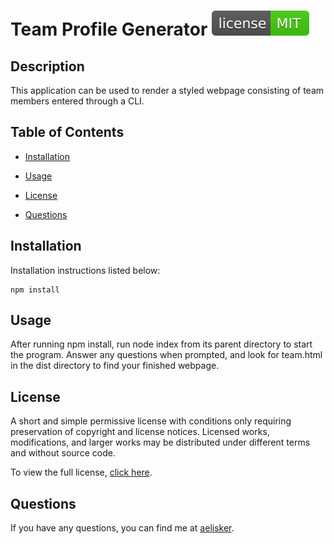 # Team Profile Generator ![MIT-license](./src/license-MIT-brightgreen.svg)

## Description
This application can be used to render a styled webpage consisting of team members entered through a CLI.

## Table of Contents
* [Installation](#Installation)
  
* [Usage](#Usage)

* [License](#License)

* [Questions](#Questions)

## Installation
Installation instructions listed below:
```
npm install
```
  
## Usage
After running npm install, run node index from its parent directory to start the program. Answer any questions when prompted, and look for team.html in the dist directory to find your finished webpage.

## License
A short and simple permissive license with conditions only requiring preservation of copyright and license notices. Licensed works, modifications, and larger works may be distributed under different terms and without source code.

To view the full license, [click here](./utils/licenses/text/MIT.txt).

## Questions
If you have any questions, you can find me at [aelisker](https://github.com/aelisker).
    